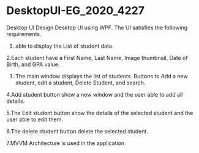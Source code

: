 # DesktopUI-EG_2020_4227
Desktop UI 
Design Desktop UI using WPF. The UI satisfies the following requirements.

1. able to display the List of student data.
   
2.Each student have a First Name, Last Name, Image thumbnail, Date of  Birth, and GPA value. 

3. The main window displays the list of students. Buttons to Add a new student, edit 
   a student, Delete Student, and search.
   
4.Add student button show a new window and the user able to add 
 all details. 
 
5.The Edit student button show the details of the selected student and the 
user able to edit them.

6.The delete student button delete the selected student.

7.MVVM Architecture is used in the application
